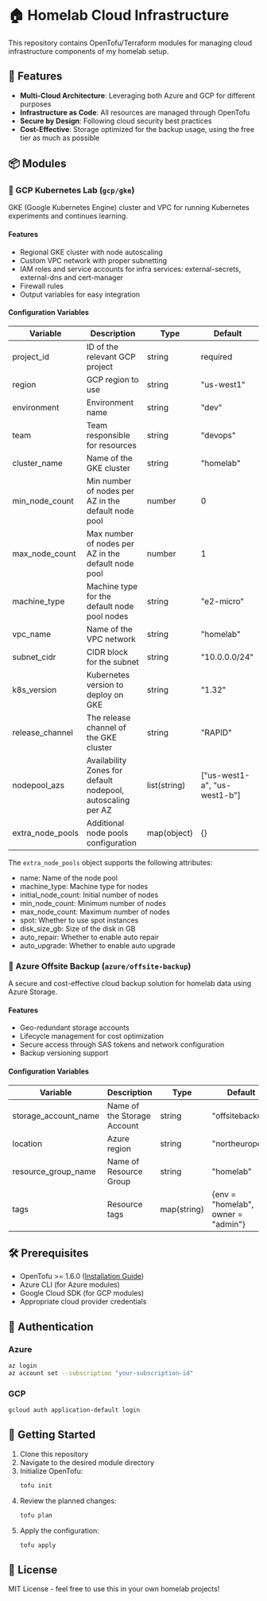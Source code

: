 # 🏠 Homelab Cloud Infrastructure

This repository contains OpenTofu/Terraform modules for managing cloud infrastructure components of my homelab setup.

## 🌟 Features

- **Multi-Cloud Architecture**: Leveraging both Azure and GCP for different purposes
- **Infrastructure as Code**: All resources are managed through OpenTofu
- **Secure by Design**: Following cloud security best practices
- **Cost-Effective**: Storage optimized for the backup usage, using the free tier as much as possible 

## 📦 Modules

### 🚀 GCP Kubernetes Lab (`gcp/gke`)

GKE (Google Kubernetes Engine) cluster and VPC for running Kubernetes experiments and continues learning.

#### Features
- Regional GKE cluster with node autoscaling
- Custom VPC network with proper subnetting
- IAM roles and service accounts for infra services: external-secrets, external-dns and cert-manager
- Firewall rules
- Output variables for easy integration

#### Configuration Variables
| Variable | Description | Type | Default |
|----------|-------------|------|---------|
| project_id | ID of the relevant GCP project | string | required |
| region | GCP region to use | string | "us-west1" |
| environment | Environment name | string | "dev" |
| team | Team responsible for resources | string | "devops" |
| cluster_name | Name of the GKE cluster | string | "homelab" |
| min_node_count | Min number of nodes per AZ in the default node pool | number | 0 |
| max_node_count | Max number of nodes per AZ in the default node pool | number | 1 |
| machine_type | Machine type for the default node pool nodes | string | "e2-micro" |
| vpc_name | Name of the VPC network | string | "homelab" |
| subnet_cidr | CIDR block for the subnet | string | "10.0.0.0/24" |
| k8s_version | Kubernetes version to deploy on GKE | string | "1.32" |
| release_channel | The release channel of the GKE cluster | string | "RAPID" |
| nodepool_azs | Availability Zones for default nodepool, autoscaling per AZ | list(string) | ["us-west1-a", "us-west1-b"] |
| extra_node_pools | Additional node pools configuration | map(object) | {} |

The `extra_node_pools` object supports the following attributes:
- name: Name of the node pool
- machine_type: Machine type for nodes
- initial_node_count: Initial number of nodes
- min_node_count: Minimum number of nodes
- max_node_count: Maximum number of nodes
- spot: Whether to use spot instances
- disk_size_gb: Size of the disk in GB
- auto_repair: Whether to enable auto repair
- auto_upgrade: Whether to enable auto upgrade

### 💾 Azure Offsite Backup (`azure/offsite-backup`)

A secure and cost-effective cloud backup solution for homelab data using Azure Storage.

#### Features
- Geo-redundant storage accounts
- Lifecycle management for cost optimization
- Secure access through SAS tokens and network configuration
- Backup versioning support

#### Configuration Variables
| Variable | Description | Type | Default |
|----------|-------------|------|---------|
| storage_account_name | Name of the Storage Account | string | "offsitebackup" |
| location | Azure region | string | "northeurope" |
| resource_group_name | Name of Resource Group | string | "homelab" |
| tags | Resource tags | map(string) | {env = "homelab", owner = "admin"} |

## 🛠️ Prerequisites

- OpenTofu >= 1.6.0 ([Installation Guide](https://opentofu.org/docs/intro/install/))
- Azure CLI (for Azure modules)
- Google Cloud SDK (for GCP modules)
- Appropriate cloud provider credentials

## 🔐 Authentication

### Azure
```bash
az login
az account set --subscription "your-subscription-id"
```

### GCP
```bash
gcloud auth application-default login
```

## 🚀 Getting Started

1. Clone this repository
2. Navigate to the desired module directory
3. Initialize OpenTofu:
   ```bash
   tofu init
   ```
4. Review the planned changes:
   ```bash
   tofu plan
   ```
5. Apply the configuration:
   ```bash
   tofu apply
   ```

## 📝 License

MIT License - feel free to use this in your own homelab projects!

